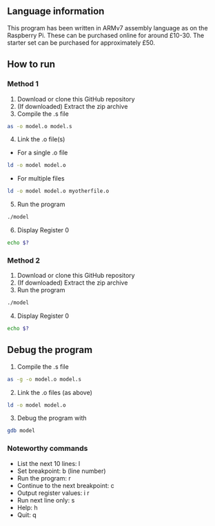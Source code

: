 ## Language information 
This program has been written in ARMv7 assembly language as on the Raspberry 
Pi. These can be purchased online for around £10-30. The starter set can be 
purchased for approximately £50.
## How to run
### Method 1 
1. Download or clone this GitHub repository 
2. (If downloaded) Extract the zip archive
3. Compile the .s file
```bash
as -o model.o model.s
```
4. Link the .o file(s)
- For a single .o file
```bash
ld -o model model.o
```
- For multiple files
```bash
ld -o model model.o myotherfile.o
```
5. Run the program 
```bash
./model
```
6. Display Register 0
```bash
echo $?
```
### Method 2
1. Download or clone this GitHub repository 
2. (If downloaded) Extract the zip archive
3. Run the program 
```bash
./model
```
4. Display Register 0
```bash
echo $?
```
## Debug the program 
1. Compile the .s file 
```bash
as -g -o model.o model.s
```
2. Link the .o files (as above) 
```bash
ld -o model model.o
```
3. Debug the program with 
```bash
gdb model
```
### Noteworthy commands
- List the next 10 lines: l
- Set breakpoint: b (line number)
- Run the program: r
- Continue to the next breakpoint: c
- Output register values: i r
- Run next line only: s
- Help: h
- Quit: q
